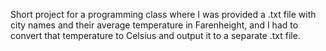 Short project for a programming class where I was provided a .txt file with city names and their average temperature in Farenheight, and I had to convert that temperature
to Celsius and output it to a separate .txt file.
